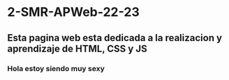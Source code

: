 # 2-SMR-APWeb-22-23

## Esta pagina web esta dedicada a la realizacion y aprendizaje de HTML, CSS y JS

### Hola estoy siendo muy sexy